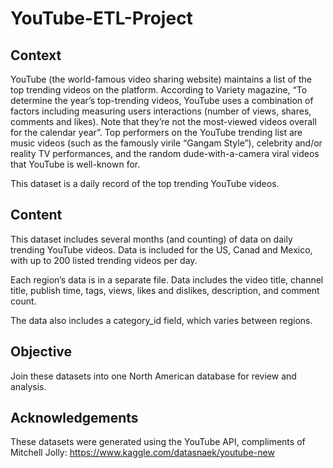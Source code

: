 # YouTube-ETL-Project

## Context
YouTube (the world-famous video sharing website) maintains a list of the top trending videos on the platform. According to Variety magazine, “To determine the year’s top-trending videos, YouTube uses a combination of factors including measuring users interactions (number of views, shares, comments and likes). Note that they’re not the most-viewed videos overall for the calendar year”. Top performers on the YouTube trending list are music videos (such as the famously virile “Gangam Style”), celebrity and/or reality TV performances, and the random dude-with-a-camera viral videos that YouTube is well-known for.

This dataset is a daily record of the top trending YouTube videos.

## Content

This dataset includes several months (and counting) of data on daily trending YouTube videos. Data is included for the US, Canad and Mexico, with up to 200 listed trending videos per day.

Each region’s data is in a separate file. Data includes the video title, channel title, publish time, tags, views, likes and dislikes, description, and comment count.

The data also includes a category_id field, which varies between regions.

## Objective

Join these datasets into one North American database for review and analysis.

## Acknowledgements

These datasets were generated using the YouTube API, compliments of Mitchell Jolly: https://www.kaggle.com/datasnaek/youtube-new
